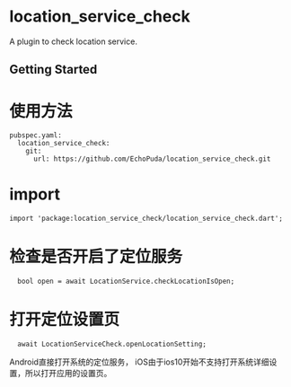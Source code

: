 # location_service_check

A plugin to check location service.

## Getting Started

# 使用方法
```
pubspec.yaml:
  location_service_check:
    git:
      url: https://github.com/EchoPuda/location_service_check.git
```
      
# import
```
import 'package:location_service_check/location_service_check.dart';
```

# 检查是否开启了定位服务
```
  bool open = await LocationService.checkLocationIsOpen; 
```
  
# 打开定位设置页
```
  await LocationServiceCheck.openLocationSetting;
```
  
  Android直接打开系统的定位服务， iOS由于ios10开始不支持打开系统详细设置，所以打开应用的设置页。
